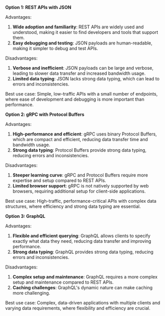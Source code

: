 **Option 1: REST APIs with JSON**

Advantages:
1. **Wide adoption and familiarity**: REST APIs are widely used and understood, making it easier to find developers and tools that support them.
2. **Easy debugging and testing**: JSON payloads are human-readable, making it simpler to debug and test APIs.

Disadvantages:
1. **Verbose and inefficient**: JSON payloads can be large and verbose, leading to slower data transfer and increased bandwidth usage.
2. **Limited data typing**: JSON lacks strong data typing, which can lead to errors and inconsistencies.

Best use case: Simple, low-traffic APIs with a small number of endpoints, where ease of development and debugging is more important than performance.

**Option 2: gRPC with Protocol Buffers**

Advantages:
1. **High-performance and efficient**: gRPC uses binary Protocol Buffers, which are compact and efficient, reducing data transfer time and bandwidth usage.
2. **Strong data typing**: Protocol Buffers provide strong data typing, reducing errors and inconsistencies.

Disadvantages:
1. **Steeper learning curve**: gRPC and Protocol Buffers require more expertise and setup compared to REST APIs.
2. **Limited browser support**: gRPC is not natively supported by web browsers, requiring additional setup for client-side applications.

Best use case: High-traffic, performance-critical APIs with complex data structures, where efficiency and strong data typing are essential.

**Option 3: GraphQL**

Advantages:
1. **Flexible and efficient querying**: GraphQL allows clients to specify exactly what data they need, reducing data transfer and improving performance.
2. **Strong data typing**: GraphQL provides strong data typing, reducing errors and inconsistencies.

Disadvantages:
1. **Complex setup and maintenance**: GraphQL requires a more complex setup and maintenance compared to REST APIs.
2. **Caching challenges**: GraphQL's dynamic nature can make caching more challenging.

Best use case: Complex, data-driven applications with multiple clients and varying data requirements, where flexibility and efficiency are crucial.